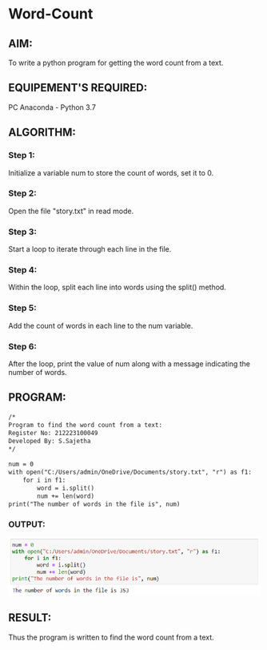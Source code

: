 # Word-Count
## AIM:
To write a python program for getting the word count from a text.
## EQUIPEMENT'S REQUIRED: 
PC
Anaconda - Python 3.7
## ALGORITHM: 
### Step 1:
Initialize a variable num to store the count of words, set it to 0.
### Step 2: 
 Open the file "story.txt" in read mode.
### Step 3: 
Start a loop to iterate through each line in the file.
### Step 4:  
Within the loop, split each line into words using the split() method.
### Step 5: 
Add the count of words in each line to the num variable.
### Step 6: 
After the loop, print the value of num along with a message indicating the number of words.

## PROGRAM:
```
/*
Program to find the word count from a text:
Register No: 212223100049
Developed By: S.Sajetha
*/
```
```
num = 0
with open("C:/Users/admin/OneDrive/Documents/story.txt", "r") as f1:
    for i in f1:
        word = i.split()
        num += len(word)
print("The number of words in the file is", num)
```
### OUTPUT:

![alt text](image.png)

## RESULT:
Thus the program is written to find the word count from a text.
